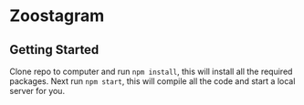 # Zoostagram
## Getting Started
Clone repo to computer and run `npm install`, this will install all the required packages. Next run `npm start`, this will compile all the code and start a local server for you.